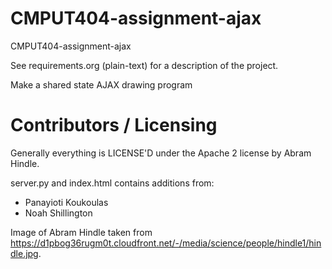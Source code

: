 CMPUT404-assignment-ajax
==============================

CMPUT404-assignment-ajax

See requirements.org (plain-text) for a description of the project.

Make a shared state AJAX drawing program

Contributors / Licensing
========================

Generally everything is LICENSE'D under the Apache 2 license by Abram Hindle.

server.py and index.html contains additions from:
* Panayioti Koukoulas
* Noah Shillington

Image of Abram Hindle taken from https://d1pbog36rugm0t.cloudfront.net/-/media/science/people/hindle1/hindle.jpg.
